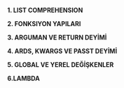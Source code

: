 **1. LIST COMPREHENSION**

**2. FONKSIYON YAPILARI**

**3. ARGUMAN VE RETURN DEYİMİ**

**4. ARDS, KWARGS VE PASST DEYİMİ**

**5. GLOBAL VE YEREL DEĞİŞKENLER**

**6.LAMBDA**